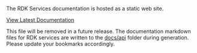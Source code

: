 The RDK Services documentation is hosted as a static web site.

[View Latest Documentation](https://rdkservices.github.io/rdkservices/#)

This file will be removed in a future release. The documentation markdown files for RDK services are written to the [docs/api](https://github.com/rdkcentral/rdkservices/tree/feature_doc_site/docs/api) folder during generation. Please update your bookmarks accordingly.
